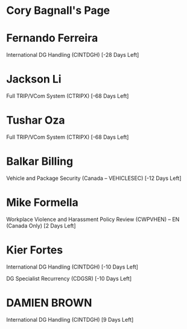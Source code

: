 # Cory Bagnall's Page




# Fernando Ferreira


International DG Handling (CINTDGH) [-28 Days Left]



# Jackson Li


Full TRIP/VCom System (CTRIPX) [-68 Days Left]



# Tushar Oza


Full TRIP/VCom System (CTRIPX) [-68 Days Left]



# Balkar Billing


Vehicle and Package Security (Canada – VEHICLESEC) [-12 Days Left]



# Mike Formella


Workplace Violence and Harassment Policy Review (CWPVHEN) – EN (Canada Only) [2 Days Left]



# Kier Fortes


International DG Handling (CINTDGH) [-10 Days Left]

DG Specialist Recurrency (CDGSR) [-10 Days Left]



# DAMIEN BROWN


International DG Handling (CINTDGH) [9 Days Left]



